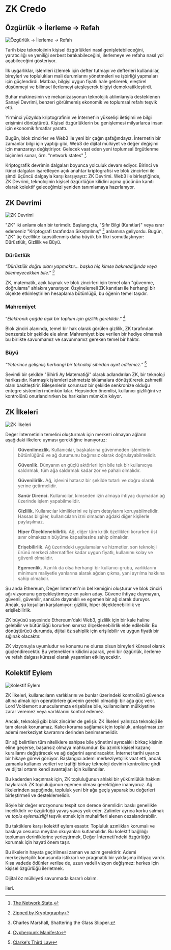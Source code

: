 # ZK Credo

## Özgürlük → İlerleme → Refah

![Özgürlük → İlerleme → Refah](freedom-progress-prosperity.jpeg)

Tarih bize teknolojinin kişisel özgürlükleri nasıl genişletebileceğini, yaratıcılığı ve yeniliği serbest bırakabileceğini, ilerlemeye ve refaha nasıl yol açabileceğini gösteriyor.

İlk uygarlıklar, işlemleri izlemek için defter tutmayı ve defterleri kullandılar, bireyleri ve toplulukları mali durumlarını yönetmeleri ve işbirliği yapmaları için güçlendirdi. Matbaa, bilgiyi uygun fiyatlı hale getirerek, eleştirel düşünmeyi ve bilimsel ilerlemeyi ateşleyerek bilgiyi demokratikleştirdi.

Buhar makinesinin ve mekanizasyonun teknolojik atılımlarıyla desteklenen Sanayi Devrimi, benzeri görülmemiş ekonomik ve toplumsal refahı teşvik etti.

Yirminci yüzyılda kriptografinin ve İnternet'in yükselişi iletişimi ve bilgi erişimini dönüştürdü. Kişisel özgürlüklerin bu genişlemesi milyarlarca insan için ekonomik fırsatlar yarattı.

Bugün, blok zincirler ve Web3 ile yeni bir çağın şafağındayız. İnternetin bir zamanlar bilgi için yaptığı gibi, Web3 de dijital mülkiyet ve değer değişimi için manzarayı değiştiriyor. Gelecek vaat eden yeni toplumsal örgütlenme biçimleri sunar, örn. "network states" [^1].

Kriptografik devrimin dalgaları boyunca yolculuk devam ediyor. Birinci ve ikinci dalgaları işaretleyen açık anahtar kriptografisi ve blok zincirleri ile şimdi üçüncü dalgayla karşı karşıyayız: ZK Devrimi. Web3 ile birleştiğinde, ZK Devrimi, teknolojinin kişisel özgürlüğün kilidini açma gücünün kanıtı olarak kolektif geleceğimizi yeniden tanımlamaya hazırlanıyor.

## ZK Devrimi

![ZK Devrimi](zk-revolution.jpeg)

"ZK" iki anlamı olan bir terimdir. Başlangıçta, "Sıfır Bilgi (Kanıtlar)" veya ısrar ederseniz "Kriptografi tarafından Sıkıştırılmış" [^2] anlamına geliyordu. Bugün, "ZK" üç özellikte kapsüllenmiş daha büyük bir fikri somutlaştırıyor: Dürüstlük, Gizlilik ve Büyü.

### Dürüstlük

*“Dürüstlük doğru olanı yapmaktır… başka hiç kimse bakmadığında veya bilemeyecekken bile.”* [^3]

ZK, matematik, açık kaynak ve blok zincirleri için temel olan "güvenme, doğrulama" ahlakını yansıtıyor. Özyinelemeli ZK kanıtları ile herhangi bir ölçekte etkinleştirilen hesaplama bütünlüğü, bu öğenin temel taşıdır.

### Mahremiyet

“*Elektronik çağda açık bir toplum için gizlilik gereklidir.”* [^4]

Blok zinciri alanında, temel bir hak olarak görülen gizlilik, ZK tarafından benzersiz bir şekilde ele alınır. Mahremiyet bize verilen bir hediye olmamalı bu birlikte savunmamız ve savunmamız gereken temel bir haktır.

### Büyü

*“Yeterince gelişmiş herhangi bir teknoloji sihirden ayırt edilemez.”* [^5]

Sevimli bir şekilde "Sihirli Ay Matematiği" olarak adlandırılan ZK, bir teknoloji harikasıdır. Karmaşık işlemleri zahmetsiz tıklamalara dönüştürerek zahmetli olanı basitleştirir. Bileşenlerin sorunsuz bir şekilde senkronize olduğu entegre sistemleri mümkün kılar. Hepsinden önemlisi, kullanıcı gizliliğini ve kontrolünü onurlandırırken bu harikaları mümkün kılıyor.

## ZK İlkeleri

![ZK İlkeleri](zk-principles.jpeg)

Değer İnternetinin temelini oluşturmak için merkezi olmayan ağların aşağıdaki ilkelere uyması gerektiğine inanıyoruz:

> **Güvenilmezlik.** Kullanıcılar, başkalarına güvenmeden işlemlerin bütünlüğünü ve ağ durumunu bağımsız olarak doğrulayabilmelidir.
> 
> **Güvenlik.** Dünyanın en güçlü aktörleri için bile tek bir kullanıcıya saldırmak, tüm ağa saldırmak kadar zor ve pahalı olmalıdır.
> 
> **Güvenilirlik.** Ağ, işlevini hatasız bir şekilde tutarlı ve doğru olarak yerine getirmelidir.
> 
> **Sanür Direnci.** Kullanıcılar, kimseden izin almaya ihtiyaç duymadan ağ üzerinde işlem yapabilmelidir.
> 
> **Gizlilik.** Kullanıcılar kimliklerini ve işlem detaylarını koruyabilmelidir. Hassas bilgiler, kullanıcıların izni olmadan ağdaki diğer kişilerle paylaşılmaz.
> 
> **Hiper Ölçeklenebilirlik.** Ağ, diğer tüm kritik özellikleri korurken üst sınır olmaksızın büyüme kapasitesine sahip olmalıdır.
> 
> **Erişebilirlik.**  Ağ üzerindeki uygulamalar ve hizmetler, son teknoloji ürünü merkezi alternatifler kadar uygun fiyatlı, kullanımı kolay ve güvenli olmalıdır.
> 
> **Egemenlik.** Azınlık da olsa herhangi bir kullanıcı grubu, varlıklarını minimum maliyetle yanlarına alarak ağdan çıkma, yani ayrılma hakkına sahip olmalıdır.

Şu anda Ethereum, Değer İnterneti'nin bel kemiğini oluşturur ve blok zinciri ağı vizyonunu gerçekleştirmeye en yakın aday. Güvene ihtiyaç duymayan, güvenli, güvenilir, sansüre dayanıklı ve egemen bir ağ olarak duruyor. Ancak, şu koşulları karşılamıyor: gizlilik, hiper ölçeklenebilirlik ve erişilebilirlik.

ZK büyüsü sayesinde Ethereum'daki Web3, gizlilik için bir kale haline gelebilir ve bütünlüğü korurken sınırsız ölçeklenebilirlik elde edilebilir. Bu dönüştürücü durumda, dijital öz sahiplik için erişilebilir ve uygun fiyatlı bir sığınak olacaktır.

ZK vizyonuyla uyumludur ve konumu ne olursa olsun bireyleri küresel olarak güçlendirecektir. Bu yeteneklerin kilidini açarak, yeni bir özgürlük, ilerleme ve refah dalgası küresel olarak yaşamları etkileyecektir.

## Kolektif Eylem

![Kolektif Eylem](the-collective-action.jpeg)

ZK İlkeleri, kullanıcıların varlıklarını ve bunlar üzerindeki kontrolünü güvence altına almak için operatörlere güvenin gerekli olmadığı bir ağa güç verir. Lord Voldemort sunucularımıza erişebilse bile, kullanıcıların mülkiyetine zarar veremez veya varlıklarını kontrol edemez.

Ancak, teknoloji gibi blok zincirler de gelişir. ZK İlkeleri yalnızca teknoloji ile tam olarak korunamaz. Kalıcı koruma sağlamak için topluluk, anlaşılması zor ademi merkeziyet kavramını derinden benimsemelidir.

Bir ağ belirtilen tüm niteliklere sahipse bile yönetimi ayrıcalıklı birkaç kişinin eline geçerse, başarısız olmaya mahkumdur. Bu azınlık kişisel kazanç kurallarını değiştirecek ve ağ değerini aşındıracaktır. İnternet tarihi uyarıcı bir hikaye görevi görüyor. Başlangıcı ademi merkeziyetçilik vaat etti, ancak zamanla kullanıcı verileri ve trafiği birkaç teknoloji devinin kontrolüne girdi ve dijital ortamı kendi avantajları için kullandılar.

Bu kaderden kaçınmak için, ZK topluluğunun ahlaki bir yükümlülük hakkını haykırarak ZK topluluğunun egemen olması gerektiğine inanıyoruz. Ağ ilkelerinden saptığında, topluluk yeni bir ağa geçiş yaparak bu değerleri birleştirmeli ve desteklemelidir.

Böyle bir değer erozyonunu tespit son derece önemlidir: baskı genellikle inceliklidir ve özgürlüğü yavaş yavaş yok eder. Zalimler ayrıca korku salmak ve *toplu eylemsizliği* teşvik etmek için muhalifleri alenen cezalandırabilir.

Bu taktiklere karşı kolektif eylem esastır. Topluluk azınlıkları korumalı ve baskıya cesurca meydan okuyanları kutlamalıdır. Bu kolektif bağlılığı toplumun derinliklerine yerleştirmek, Değer İnterneti'ndeki özgürlüğü korumak için hayati önem taşır.

Bu ilkelerin hayata geçirilmesi zaman ve azim gerektirir. Ademi merkeziyetçilik konusunda istikrarlı ve pragmatik bir yaklaşıma ihtiyaç vardır. Kısa vadede ödünler verilse de, uzun vadeli vizyon değişmez: herkes için kişisel özgürlüğü ilerletmek.

Dijital öz mülkiyeti savunmada kararlı olalım.

ileri.

[^1]: [The Network State](https://thenetworkstate.com/the-network-state-in-one-sentence).
[^2]: [Zipped by Kryptography](https://twitter.com/vitalikbuterin/status/1309298689156866048)
[^3]: Charles Marshall, Shattering the Glass Slipper.
[^4]: [Cypherpunk Manifesto](https://nakamotoinstitute.org/static/docs/cypherpunk-manifesto.txt)
[^5]: [Clarke's Third Law](https://en.wikipedia.org/wiki/Clarke%27s_three_laws)
